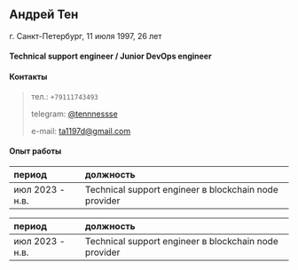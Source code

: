 ## Андрей Тен

г. Санкт-Петербург, 11 июля 1997, 26 лет

#### Technical support engineer / Junior DevOps engineer

#### Контакты
> тел.: ```+79111743493```
>
> telegram: [@tennnessse](https://t.me/tennnessse)
>
> e-mail: ta1197d@gmail.com

#### Опыт работы
|       период        |   должность                                          |
|:--------------------|:-----------------------------------------------------|
|   июл 2023 - н.в.   |Technical support engineer в blockchain node provider |

| период        | должность          |
|:-------------|:------------------|
| июл 2023 - н.в.| Technical support engineer в blockchain node provider |

